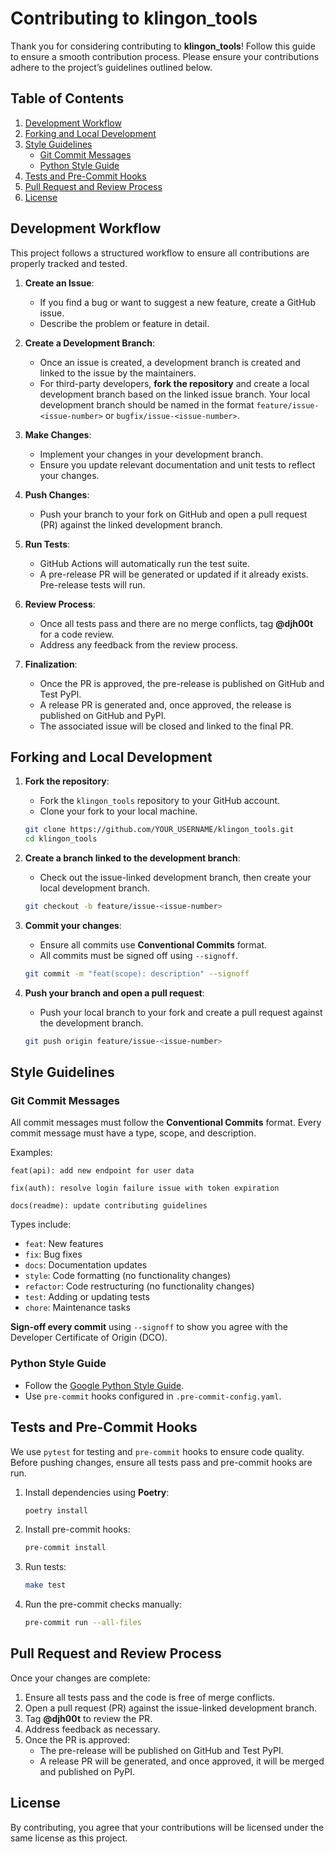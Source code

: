 # Contributing to klingon_tools

Thank you for considering contributing to **klingon_tools**! Follow this guide to ensure a smooth contribution process. Please ensure your contributions adhere to the project’s guidelines outlined below.

## Table of Contents

1. [Development Workflow](#development-workflow)
2. [Forking and Local Development](#forking-and-local-development)
3. [Style Guidelines](#style-guidelines)
   - [Git Commit Messages](#git-commit-messages)
   - [Python Style Guide](#python-style-guide)
4. [Tests and Pre-Commit Hooks](#tests-and-pre-commit-hooks)
5. [Pull Request and Review Process](#pull-request-and-review-process)
6. [License](#license)

## Development Workflow

This project follows a structured workflow to ensure all contributions are properly tracked and tested.

1. **Create an Issue**: 
   - If you find a bug or want to suggest a new feature, create a GitHub issue.
   - Describe the problem or feature in detail.

2. **Create a Development Branch**: 
   - Once an issue is created, a development branch is created and linked to the issue by the maintainers.
   - For third-party developers, **fork the repository** and create a local development branch based on the linked issue branch. Your local development branch should be named in the format `feature/issue-<issue-number>` or `bugfix/issue-<issue-number>`.

3. **Make Changes**: 
   - Implement your changes in your development branch.
   - Ensure you update relevant documentation and unit tests to reflect your changes.

4. **Push Changes**: 
   - Push your branch to your fork on GitHub and open a pull request (PR) against the linked development branch.

5. **Run Tests**: 
   - GitHub Actions will automatically run the test suite.
   - A pre-release PR will be generated or updated if it already exists. Pre-release tests will run.

6. **Review Process**: 
   - Once all tests pass and there are no merge conflicts, tag **@djh00t** for a code review.
   - Address any feedback from the review process.

7. **Finalization**: 
   - Once the PR is approved, the pre-release is published on GitHub and Test PyPI.
   - A release PR is generated and, once approved, the release is published on GitHub and PyPI.
   - The associated issue will be closed and linked to the final PR.

## Forking and Local Development

1. **Fork the repository**:
   - Fork the `klingon_tools` repository to your GitHub account.
   - Clone your fork to your local machine.

   ```bash
   git clone https://github.com/YOUR_USERNAME/klingon_tools.git
   cd klingon_tools
   ```

2. **Create a branch linked to the development branch**:
   - Check out the issue-linked development branch, then create your local development branch.

   ```bash
   git checkout -b feature/issue-<issue-number>
   ```

3. **Commit your changes**:
   - Ensure all commits use **Conventional Commits** format.
   - All commits must be signed off using `--signoff`.

   ```bash
   git commit -m "feat(scope): description" --signoff
   ```

4. **Push your branch and open a pull request**:
   - Push your local branch to your fork and create a pull request against the development branch.

   ```bash
   git push origin feature/issue-<issue-number>
   ```

## Style Guidelines

### Git Commit Messages

All commit messages must follow the **Conventional Commits** format. Every commit message must have a type, scope, and description.

Examples:

```
feat(api): add new endpoint for user data

fix(auth): resolve login failure issue with token expiration

docs(readme): update contributing guidelines
```

Types include:
- `feat`: New features
- `fix`: Bug fixes
- `docs`: Documentation updates
- `style`: Code formatting (no functionality changes)
- `refactor`: Code restructuring (no functionality changes)
- `test`: Adding or updating tests
- `chore`: Maintenance tasks

**Sign-off every commit** using `--signoff` to show you agree with the Developer Certificate of Origin (DCO).

### Python Style Guide

- Follow the [Google Python Style Guide](https://google.github.io/styleguide/pyguide.html).
- Use `pre-commit` hooks configured in `.pre-commit-config.yaml`.

## Tests and Pre-Commit Hooks

We use `pytest` for testing and `pre-commit` hooks to ensure code quality. Before pushing changes, ensure all tests pass and pre-commit hooks are run.

1. Install dependencies using **Poetry**:

   ```bash
   poetry install
   ```

2. Install pre-commit hooks:

   ```bash
   pre-commit install
   ```

3. Run tests:

   ```bash
   make test
   ```

4. Run the pre-commit checks manually:

   ```bash
   pre-commit run --all-files
   ```

## Pull Request and Review Process

Once your changes are complete:

1. Ensure all tests pass and the code is free of merge conflicts.
2. Open a pull request (PR) against the issue-linked development branch.
3. Tag **@djh00t** to review the PR.
4. Address feedback as necessary.
5. Once the PR is approved:
   - The pre-release will be published on GitHub and Test PyPI.
   - A release PR will be generated, and once approved, it will be merged and published on PyPI.

## License

By contributing, you agree that your contributions will be licensed under the same license as this project.
